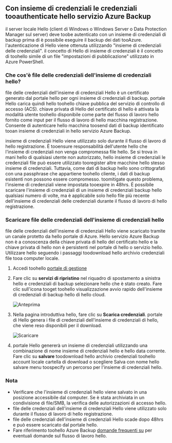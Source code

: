 ## <a name="using-vault-credentials-tooauthenticate-with-hello-azure-backup-service"></a>Con insieme di credenziali le credenziali tooauthenticate hello servizio Azure Backup
il server locale Hello (client di Windows o Windows Server o Data Protection Manager sul server) deve toobe autenticato con un insieme di credenziali di backup prima di è possibile eseguire il backup dei dati tooAzure. l'autenticazione di Hello viene ottenuta utilizzando "insieme di credenziali delle credenziali". il concetto di Hello di insieme di credenziali è il concetto di toohello simile di un file "impostazioni di pubblicazione" utilizzato in Azure PowerShell.

### <a name="what-is-hello-vault-credential-file"></a>Che cos'è file delle credenziali dell'insieme di credenziali hello?
file delle credenziali dell'insieme di credenziali Hello è un certificato generato dal portale hello per ogni insieme di credenziali di backup. portale Hello carica quindi hello toohello chiave pubblica del servizio di controllo di accesso (ACS). chiave privata di Hello del certificato di hello è attivata la modalità utente toohello disponibile come parte del flusso di lavoro hello fornito come input per il flusso di lavoro di hello macchina registrazione. Consente di autenticare hello macchina toosend dati di backup identificato tooan insieme di credenziali in hello servizio Azure Backup.

insieme di credenziali Hello viene utilizzato solo durante il flusso di lavoro di hello registrazione. È tooensure responsabilità dell'utente hello che l'insieme di credenziali non venga compromessa file hello. Se si trova in mani hello di qualsiasi utente non autorizzato, hello insieme di credenziali le credenziali file può essere utilizzato tooregister altre macchine hello stesso insieme di credenziali. Tuttavia, come dati di backup hello sono crittografati con una passphrase che appartiene toohello cliente, i dati di backup esistenti non possono essere compromesso. toomitigate questo problema, l'insieme di credenziali viene impostata tooexpire in 48hrs. È possibile scaricare l'insieme di credenziali di un insieme di credenziali backup hello qualsiasi numero di volte, ma è applicabile solo hello file più recente dell'insieme di credenziali delle credenziali durante il flusso di lavoro di hello registrazione.

### <a name="download-hello-vault-credential-file"></a>Scaricare file delle credenziali dell'insieme di credenziali hello
file delle credenziali dell'insieme di credenziali Hello viene scaricato tramite un canale protetto da hello portale di Azure. Hello servizio Azure Backup non è a conoscenza della chiave privata di hello del certificato hello e la chiave privata di hello non è persistenti nel portale di hello o servizio hello. Utilizzare hello seguendo i passaggi toodownload hello archivio credenziali file tooa computer locale.

1. Accedi toohello [portale di gestione](https://manage.windowsazure.com/)
2. Fare clic su **servizi di ripristino** nel riquadro di spostamento a sinistra hello e credenziali di backup selezionare hello che è stato creato. Fare clic sull'icona tooget toohello visualizzazione avvio rapido dell'insieme di credenziali di backup hello di hello cloud.
   
   ![Anteprima](./media/backup-download-credentials/quickview.png)
3. Nella pagina introduttiva hello, fare clic su **Scarica credenziali**. portale di Hello genera i file di credenziali dell'insieme di credenziali di hello, che viene reso disponibili per il download.
   
   ![Scaricare](./media/backup-download-credentials/downloadvc.png)
4. portale Hello genererà un insieme di credenziali utilizzando una combinazione di nome insieme di credenziali hello e hello data corrente. Fare clic su **salvare** toodownload hello archivio credenziali toohello account locale cartella di download o scegliere Salva con nome hello salvare menu toospecify un percorso per l'insieme di credenziali hello.

### <a name="note"></a>Nota
* Verificare che l'insieme di credenziali hello viene salvato in una posizione accessibile dal computer. Se è stata archiviata in un condivisione di file/SMB, la verifica delle autorizzazioni di accesso hello.
* file delle credenziali dell'insieme di credenziali Hello viene utilizzato solo durante il flusso di lavoro di hello registrazione.
* file delle credenziali dell'insieme di credenziali Hello scade dopo 48hrs e può essere scaricato dal portale hello.
* Fare riferimento toohello Azure Backup [domande frequenti su](../articles/backup/backup-azure-backup-faq.md) per eventuali domande sul flusso di lavoro hello.

